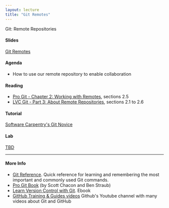```yaml
---
layout: lecture
title: "Git Remotes"
---
```


<p class="message">
  Git: Remote Repositories
</p>

<h4>
	<span class="fa fa-picture-o fa-lg main-list-item-icon"></span>
	Slides
</h4>

<a href="https://docs.google.com/presentation/d/1HY4ulHzPNsyto-uY_BpjM5XPR9gA55-Q37IIsTrZGQA/pub?start=false&loop=false&delayms=3000" target="_blank">Git Remotes</a>

<h4>
	<span class="fa fa-bars fa-lg main-list-item-icon"></span>
	Agenda
</h4>

- How to use our remote repository to enable collaboration


<h4>
	<span class="fa fa-book fa-lg main-list-item-icon"></span>
	Reading
</h4>

- [Pro Git - Chapter 2: Working with Remotes](https://git-scm.com/book/en/v2/Git-Basics-Working-with-Remotes), sections 2.5
- [LVC Git - Part 3: About Remote Repositories](http://www.git-tower.com/learn/git/ebook/command-line/remote-repositories/introduction#start), sections 2.1 to 2.6

<h4>
	<span class="fa fa-code fa-lg main-list-item-icon"></span>
	Tutorial
</h4>

<a href="http://swcarpentry.github.io/git-novice/index.html" target="_blank">Software Carpentry's Git Novice</a>


<h4>
	<span class="fa fa-flask fa-lg main-list-item-icon"></span>
	Lab
</h4>
<a href="" target="_blank">TBD</a>

------


<h4>
	<span class="fa fa-info-circle fa-lg main-list-item-icon"></span>
	More Info
</h4>

- [Git Reference](http://gitref.org/index.html). Quick reference for learning and remembering the most important and commonly used Git commands.
- [Pro Git Book](https://git-scm.com/book/en/v2) (by Scott Chacon and Ben Straub)
- [Learn Version Control with Git](http://www.git-tower.com/learn/git/ebook/command-line/introduction). Ebook 
- [GitHub Training & Guides videos](https://www.youtube.com/channel/UCP7RrmoueENv9TZts3HXXtw) Github's Youtube channel with many videos about Git and GitHub

